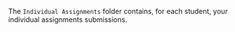 
The `Individual Assignments` folder contains, for each student, your individual assignments submissions.
